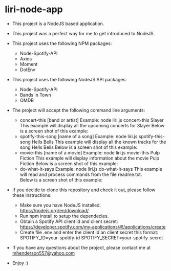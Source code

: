 # liri-node-app

* This project is a NodeJS based application.
* This project was a perfect way for me to get introduced to NodeJS.
* This project uses the following NPM packages:
  * Node-Spotify-API
  * Axios
  * Moment
  * DotEnv
* This project uses the following NodeJS API packages:
  * Node-Spotify-API
  * Bands in Town
  * OMDB

* The project will accept the following command line arguments:
  * concert-this [band or artist]
        Example: node liri.js concert-this Slayer
        This example will display all the upcoming concerts for Slayer
        Below is a screen shot of this example:
  * spotify-this-song [name of a song]
        Example: node liri.js spotify-this-song Hells Bells
        This example will display all the known tracks for the song Hells Bells
        Below is a screen shot of this example:
  * movie-this [name of a movie]
        Example: node liri.js movie-this Pulp Fiction
        This example will display information about the movie Pulp Fiction
        Below is a screen shot of this example:
  * do-what-it-says
        Example: node liri.js do-what-it-says
        This example will read and process commands from the file readme.txt.        
        Below is a screen shot of this example:

* If you decide to clone this repository and check it out, please follow these instructions:
  * Make sure you have NodeJS installed.
       https://nodejs.org/en/download/
  * Run npm install to setup the dependecies.
  * Obtain a Spotify API client id and client secret: 
       https://developer.spotify.com/my-applications/#!/applications/create
  * Create file .env and enter the client id an client secret this format:
       SPOTIFY_ID=your-spotify-id
       SPOTIFY_SECRET=your-spotify-secret

* If you have any questions about the project, please contact me at mhenderson557@yahoo.com
* Enjoy :) 
